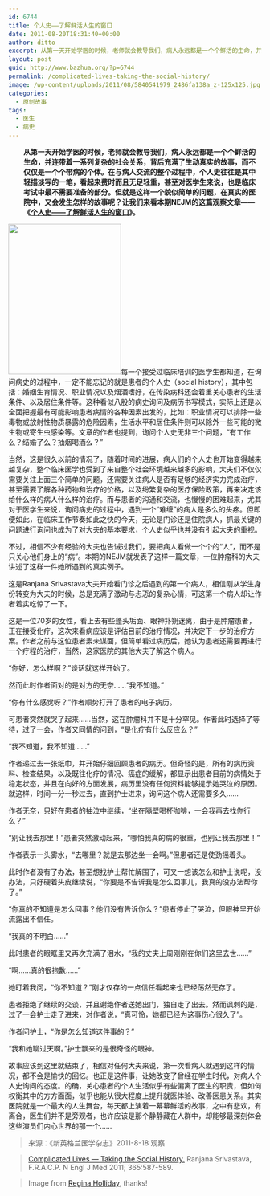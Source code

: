```yaml
---
id: 6744
title: 个人史——了解鲜活人生的窗口
date: 2011-08-20T18:31:40+00:00
author: ditto
excerpt: 从第一天开始学医的时候，老师就会教导我们，病人永远都是一个个鲜活的生命，并连带着一系列复杂的社会关系，背后充满了生动真实的故事，而不仅仅是一个个带病的个体。个人史的询问这样一个貌似简单的问题，在真实的医院中，又会发生怎样的故事呢？
layout: post
guid: http://www.bazhua.org/?p=6744
permalink: /complicated-lives-taking-the-social-history/
image: /wp-content/uploads/2011/08/5840541979_2486fa138a_z-125x125.jpg
categories:
  - 原创故事
tags:
  - 医生
  - 病史
---
```

<p style="padding-left: 30px;">
  <strong>从第一天开始学医的时候，老师就会教导我们，病人永远都是一个个鲜活的生命，并连带着一系列复杂的社会关系，背后充满了生动真实的故事，而不仅仅是一个个带病的个体。在与病人交流的整个过程中，个人史往往是其中轻描淡写的一笔，看起来费时而且无足轻重，甚至对医学生来说，也是临床考试中最不需要准备的部分。但就是这样一个貌似简单的问题，在真实的医院中，又会发生怎样的故事呢？让我们来看本期NEJM的这篇观察文章——《<a href="http://www.nejm.org/doi/full/10.1056/NEJMp1106985" target="_self">个人史——了解鲜活人生的窗口</a>》。</strong>
</p>

[<img class="alignleft size-medium wp-image-6756" title="5840541979_2486fa138a_z" src="/wp-content/uploads/2011/08/5840541979_2486fa138a_z-224x300.jpg" alt="" width="224" height="300" srcset="/wp-content/uploads/2011/08/5840541979_2486fa138a_z-224x300.jpg 224w, /wp-content/uploads/2011/08/5840541979_2486fa138a_z-112x150.jpg 112w, /wp-content/uploads/2011/08/5840541979_2486fa138a_z.jpg 479w" sizes="(max-width: 224px) 100vw, 224px" />](/wp-content/uploads/2011/08/5840541979_2486fa138a_z.jpg)每一个接受过临床培训的医学生都知道，在询问病史的过程中，一定不能忘记的就是患者的个人史（social history），其中包括：婚姻生育情况、职业情况以及烟酒嗜好，在传染病科还会着重关心患者的生活条件、以及居住条件等。这种看似八股的病史询问及病历书写模式，实际上还是以全面把握最有可能影响患者病情的各种因素出发的，比如：职业情况可以排除一些毒物或放射性物质暴露的危险因素，生活水平和居住条件则可以除外一些可能的微生物或寄生虫感染等。文章的作者也提到，询问个人史无非三个问题，“有工作么？结婚了么？抽烟喝酒么？”

当然，这是很久以前的情况了，随着时间的进展，病人们的个人史也开始变得越来越复杂，整个临床医学也受到了来自整个社会环境越来越多的影响，大夫们不仅仅需要关注上面三个简单的问题，还需要关注病人是否有足够的经济实力完成治疗，甚至需要了解各种药物和治疗的价格，以及纷繁复杂的医疗保险政策，再来决定该给什么样的病人什么样的治疗。而与患者的沟通和交流，也慢慢的困难起来，尤其对于医学生来说，询问病史的过程中，遇到一个“难缠”的病人是多么的头疼。但即便如此，在临床工作节奏如此之快的今天，无论是门诊还是住院病人，抓最关键的问题进行询问也成为了对大夫的基本要求，个人史似乎也并没有引起大夫的重视。

不过，相信不少有经验的大夫也告诫过我们，要把病人看做一个个的“人”，而不是只关心他们身上的“病”。本期的NEJM就发表了这样一篇文章，一位肿瘤科的大夫讲述了这样一件她所遇到的真实例子。

这是Ranjana Srivastava大夫开始看门诊之后遇到的第一个病人，相信刚从学生身份转变为大夫的时候，总是充满了激动与忐忑的复杂心情，可这第一个病人却让作者着实吃惊了一下。

这是一位70岁的女性，看上去有些蓬头垢面、眼神扑朔迷离，由于是肿瘤患者，正在接受化疗，这次来看病应该是评估目前的治疗情况，并决定下一步的治疗方案。作者之前与这位患者素未谋面，但简单看过病历后，她认为患者还需要再进行一个疗程的治疗，当然，这家医院的其他大夫了解这个病人。

“你好，怎么样啊？”谈话就这样开始了。

然而此时作者面对的是对方的无奈……“我不知道。”

“你有什么感觉呀？”作者顺势打开了患者的电子病历。

可患者突然就哭了起来……当然，这在肿瘤科并不是十分罕见。作者此时选择了等待，过了一会，作者又同情的问到，“是化疗有什么反应么？”

“我不知道，我不知道……”

作者递过去一张纸巾，并开始仔细回顾患者的病历。但奇怪的是，所有的病历资料、检查结果，以及既往化疗的情况、癌症的缓解，都显示出患者目前的病情处于稳定状态，并且在向好的方面发展，病历里没有任何资料能够提示她哭泣的原因。就这样，时间一分一秒过去，直到护士进来，询问这个病人还需要多久……

作者无奈，只好在患者的抽泣中继续，“坐在隔壁喝杯咖啡，一会我再去找你行么？”

“别让我去那里！”患者突然激动起来，“哪怕我真的病的很重，也别让我去那里！”

作者表示一头雾水，“去哪里？就是去那边坐一会啊。”但患者还是使劲摇着头。

此时作者没有了办法，甚至想找护士帮忙解围了，可又一想该怎么和护士说呢，没办法，只好硬着头皮继续说，“你要是不告诉我是怎么回事儿，我真的没办法帮你了。”

“你真的不知道是怎么回事？他们没有告诉你么？”患者停止了哭泣，但眼神里开始流露出不信任。

“我真的不明白……”

此时患者的眼眶里又再次充满了泪水，“我的丈夫上周刚刚在你们这里去世……”

“啊……真的很抱歉……”

她盯着我问，“你不知道？”刚才仅存的一点信任看起来也已经荡然无存了。

患者拒绝了继续的交谈，并且谢绝作者送她出门，独自走了出去。然而讽刺的是，过了一会护士走了进来，对作者说，“真可怜，她都已经为这事伤心很久了”。

作者问护士，“你是怎么知道这件事的？”

“我和她聊过天啊。”护士飘来的是很奇怪的眼神。

故事应该到这里就结束了，相信对任何大夫来说，第一次看病人就遇到这样的情况，都不会是愉快的回忆。也正是这件事，让她改变了曾经在学生时代，对病人个人史询问的态度。的确，关心患者的个人生活似乎有些偏离了医生的职责，但如何权衡其中的方方面面，似乎也能从很大程度上提升就医体验、改善医患关系。其实医院就是一个最大的人生舞台，每天都上演着一幕幕鲜活的故事，之中有悲欢，有离合，医生们并不是旁观者，也许应该是那个静静藏在人群中，却能够最深刻体会这些演员们内心世界的那一个……

> 来源：《新英格兰医学杂志》2011-8-18 观察
  
> <a href="http://www.nejm.org/doi/full/10.1056/NEJMp1106985" target="_self">Complicated Lives — Taking the Social History.</a> Ranjana Srivastava, F.R.A.C.P. N Engl J Med 2011; 365:587-589.
  
> Image from [Regina Holliday](http://www.flickr.com/photos/45128746@N04/5840541979/), thanks!
